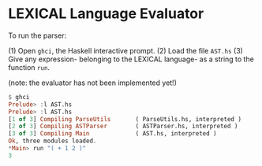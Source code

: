 # LEXICAL Language Evaluator

To run the parser:

(1) Open `ghci`, the Haskell interactive prompt.
(2) Load the file `AST.hs`
(3) Give any expression- belonging to the LEXICAL language- as a string to the function `run`.

(note: the evaluator has not been implemented yet!)

```haskell
$ ghci
Prelude> :l AST.hs
Prelude> :l AST.hs
[1 of 3] Compiling ParseUtils       ( ParseUtils.hs, interpreted )
[2 of 3] Compiling ASTParser        ( ASTParser.hs, interpreted )
[3 of 3] Compiling Main             ( AST.hs, interpreted )
Ok, three modules loaded.
*Main> run "( + 1 2 )"
3
```
		